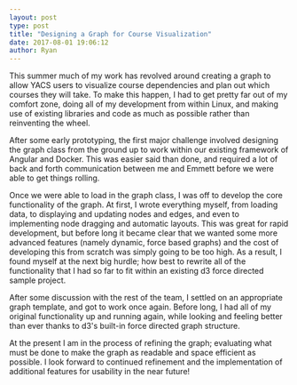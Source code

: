 ```yaml
---
layout: post
type: post
title: "Designing a Graph for Course Visualization"
date: 2017-08-01 19:06:12
author: Ryan
---
```

This summer much of my work has revolved around creating a graph to allow YACS users to visualize course dependencies and plan out which courses they will take. To make this happen, I had to get pretty far out of my comfort zone, doing all of my development from within Linux, and making use of existing libraries and code as much as possible rather than reinventing the wheel.

After some early prototyping, the first major challenge involved designing the graph class from the ground up to work within our existing framework of Angular and Docker. This was easier said than done, and required a lot of back and forth communication between me and Emmett before we were able to get things rolling.

Once we were able to load in the graph class, I was off to develop the core functionality of the graph. At first, I wrote everything myself, from loading data, to displaying and updating nodes and edges, and even to implementing node dragging and automatic layouts. This was great for rapid development, but before long it became clear that we wanted some more advanced features (namely dynamic, force based graphs) and the cost of developing this from scratch was simply going to be too high. As a result, I found myself at the next big hurdle; how best to rewrite all of the functionality that I had so far to fit within an existing d3 force directed sample project.

After some discussion with the rest of the team, I settled on an appropriate graph template, and got to work once again. Before long, I had all of my original functionality up and running again, while looking and feeling better than ever thanks to d3's built-in force directed graph structure.

At the present I am in the process of refining the graph; evaluating what must be done to make the graph as readable and space efficient as possible. I look forward to continued refinement and the implementation of additional features for usability in the near future!
